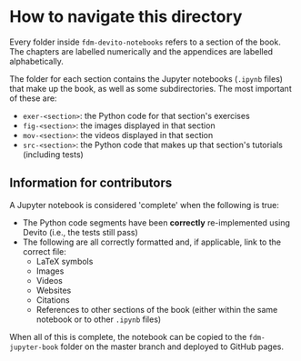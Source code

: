 # How to navigate this directory

Every folder inside `fdm-devito-notebooks` refers to a section of the book. The chapters are labelled numerically and the appendices are labelled alphabetically.

The folder for each section contains the Jupyter notebooks (`.ipynb` files) that make up the book, as well as some subdirectories. The most important of these are:

* `exer-<section>`: the Python code for that section's exercises
* `fig-<section>`: the images displayed in that section
* `mov-<section>`: the videos displayed in that section
* `src-<section>`: the Python code that makes up that section's tutorials (including tests)

## Information for contributors

A Jupyter notebook is considered 'complete' when the following is true:

* The Python code segments have been **correctly** re-implemented using Devito (i.e., the tests still pass)
* The following are all correctly formatted and, if applicable, link to the correct file:
  * LaTeX symbols
  * Images
  * Videos
  * Websites
  * Citations
  * References to other sections of the book (either within the same notebook or to other `.ipynb` files)
  
When all of this is complete, the notebook can be copied to the `fdm-jupyter-book` folder on the master branch and deployed to GitHub pages.
